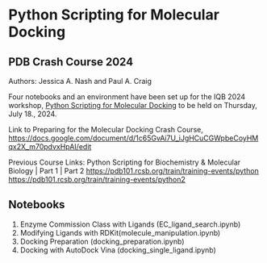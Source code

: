 # Python Scripting for Molecular Docking

## PDB Crash Course 2024

Authors: Jessica A. Nash and Paul A. Craig

Four notebooks and an environment have been set up for the IQB 2024 workshop, [Python Scripting for Molecular Docking](https://iqb.rutgers.edu/node/284) to be held on Thursday, July 18., 2024.

Link to Preparing for the Molecular Docking Crash Course, https://docs.google.com/document/d/1c65GvAi7U_iJgHCuCGWpbeCoyHMqx2X_m70pdvxHpAI/edit

Previous Course Links: 
Python Scripting for Biochemistry & Molecular Biology | Part 1 | Part 2 
https://pdb101.rcsb.org/train/training-events/python
https://pdb101.rcsb.org/train/training-events/python2

## Notebooks

1. Enzyme Commission Class with Ligands (EC_ligand_search.ipynb)
2. Modifying Ligands with RDKit(molecule_manipulation.ipynb)
3. Docking Preparation (docking_preparation.ipynb)
4. Docking with AutoDock Vina (docking_single_ligand.ipynb)
